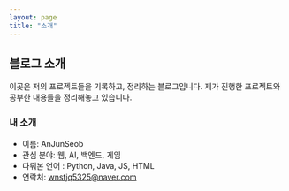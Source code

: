 ```yaml
---
layout: page
title: "소개"
---
```


## 블로그 소개

이곳은 저의 프로젝트들을 기록하고, 정리하는 블로그입니다.
제가 진행한 프로젝트와 공부한 내용들을 정리해놓고 있습니다.

### 내 소개
- 이름: AnJunSeob
- 관심 분야: 웹, AI, 백엔드, 게임
- 다뤄본 언어 : Python, Java, JS, HTML
- 연락처: wnstjq5325@naver.com

